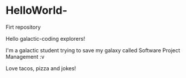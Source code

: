 # HelloWorld-
Firt repository

Hello galactic-coding explorers!

I'm a galactic student trying to save my galaxy called Software Project Management :v

Love tacos, pizza and jokes!
